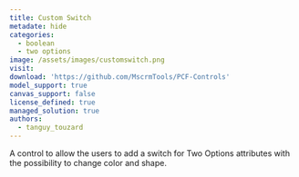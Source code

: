 ```yaml
---
title: Custom Switch
metadate: hide
categories:
  - boolean
  - two options
image: /assets/images/customswitch.png
visit: 
download: 'https://github.com/MscrmTools/PCF-Controls'
model_support: true
canvas_support: false
license_defined: true
managed_solution: true
authors:
  - tanguy_touzard
---
```


A control to allow the users to add a switch for Two Options attributes with the possibility to change color and shape.
